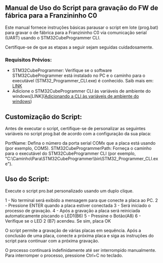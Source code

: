 ## Manual de Uso do Script para gravação do FW de fábrica para a Franzininho C0

Este manual fornece instruções básicas parausar o script em lote (prog.bat) para gravar o de fábrica para a Franzininho C0 via comunicação serial (UART) usando o STM32CubeProgrammer CLI. 

Certifique-se de que as etapas a seguir sejam seguidas cuidadosamente.

### Requisitos Prévios:

- STM32CubeProgrammer: Verifique se o software STM32CubeProgrammer está instalado no PC e o caminho para o executável (STM32_Programmer_CLI.exe) é conhecido. Saib mais em: [LINK](https://embarcados.com.br/desbravando-todo-o-potencial-do-stm32cubeprogrammer/)
- Adicione o STM32CubeProgrammer CLI às variáveis de ambiente do windows[LINK]([Adicionando a CLI às variáveis de ambiente do windows](https://embarcados.com.br/desbravando-todo-o-potencial-do-stm32cubeprogrammer/#Adicionando-a-CLI-as-variaveis-de-ambiente-do-windows))


## Customização do Script:

Antes de executar o script, certifique-se de personalizar as seguintes variáveis no script prog.bat de acordo com a configuração da sua placa:

PortName: Defina o número da porta serial COMx que a placa está usando (por exemplo, COM5).
STM32CubeProgrammerPath: Forneça o caminho para o executável do STM32CubeProgrammer CLI (por exemplo, "C:\Caminho\Para\STM32CubeProgrammer\bin\STM32_Programmer_CLI.exe").

## Uso do Script:

Execute o script pro.bat personalizado usando um duplo clique.

1 - No terminal será exibido a mensagem para que conecte a placa ao PC.
2 - Pressione ENTER quando a placa estiver conectada
3 - Será iniciado o processo de gravação.
4 - Após a gravação a placa será reiniciada automaticamente piscando o LED1(B6)
5 - Pressine o Botão(A8)
6 - Verifique se o LED 2 (B7) acendeu. Se sim, placa OK

O script permite a gravação de várias placas em sequência. Após a conclusão de uma placa, conecte a próxima placa e siga as instruções do script para continuar com a próxima gravação.

O processo continuará indefinidamente até ser interrompido manualmente. Para interromper o processo, pressione Ctrl+C no teclado.
